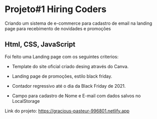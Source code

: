 # Projeto#1 Hiring Coders
Criando um sistema de e-commerce para cadastro de email na landing page para recebimento de novidades e promoções

## Html, CSS, JavaScript

Foi feito uma Landing page com os seguintes criterios:

- Template do site oficial criado desing através do Canva.

- Landing page de promoções, estilo black friday. 

- Contador regressivo até o dia da Black Friday de 2021.

- Campo para cadastro de Nome e E-mail com dados salvos no LocalStorage

Link do projeto: https://gracious-pasteur-996801.netlify.app

